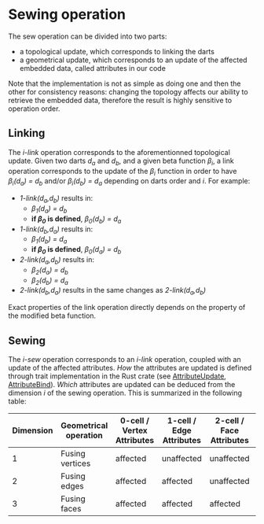 # Sewing operation

The sew operation can be divided into two parts:

- a topological update, which corresponds to linking the darts
- a geometrical update, which corresponds to an update of the affected embedded data, called attributes in our code

Note that the implementation is not as simple as doing one and then the other for consistency reasons: changing the
topology affects our ability to retrieve the embedded data, therefore the result is highly sensitive to operation
order.

## Linking

The *i-link* operation corresponds to the aforementionned topological update. Given two darts *d<sub>a</sub>* and
*d<sub>b</sub>*, and a given beta function *β<sub>i</sub>*, a link operation corresponds to the update of the
*β<sub>i</sub>* function in order to have *β<sub>i</sub>(d<sub>a</sub>) = d<sub>b</sub>* and/or
*β<sub>i</sub>(d<sub>b</sub>) = d<sub>a</sub>* depending on darts order and *i*. For example:

- *1-link(d<sub>a</sub>,d<sub>b</sub>)* results in:
    - *β<sub>1</sub>(d<sub>a</sub>) = d<sub>b</sub>*
    - **if *β<sub>0</sub>* is defined**, *β<sub>0</sub>(d<sub>b</sub>) = d<sub>a</sub>*
- *1-link(d<sub>b</sub>,d<sub>a</sub>)* results in:
    - *β<sub>1</sub>(d<sub>b</sub>) = d<sub>a</sub>*
    - **if *β<sub>0</sub>* is defined**, *β<sub>0</sub>(d<sub>a</sub>) = d<sub>b</sub>*
- *2-link(d<sub>a</sub>,d<sub>b</sub>)* results in:
    - *β<sub>2</sub>(d<sub>a</sub>) = d<sub>b</sub>*
    - *β<sub>2</sub>(d<sub>b</sub>) = d<sub>a</sub>*
- *2-link(d<sub>b</sub>,d<sub>a</sub>)* results in the same changes as *2-link(d<sub>a</sub>,d<sub>b</sub>)*

Exact properties of the link operation directly depends on the property of the modified beta function.

## Sewing

The *i-sew* operation corresponds to an *i-link* operation, coupled with an update of the affected attributes. *How*
the attributes are updated is defined through trait implementation in the Rust crate (see
[AttributeUpdate](../honeycomb_core/trait.AttributeUpdate.html),
[AttributeBind](../honeycomb_core/trait.AttributeBind.html)). *Which* attributes are updated can be deduced from the
dimension *i* of the sewing operation. This is summarized in the following table:

| Dimension | Geometrical operation | 0-cell / Vertex Attributes | 1-cell / Edge Attributes | 2-cell / Face Attributes | 3-cell / Volume Attributes |
|-----------|-----------------------|----------------------------|--------------------------|--------------------------|----------------------------|
| 1         | Fusing vertices       | affected                   | unaffected               | unaffected               | unaffected                 |
| 2         | Fusing edges          | affected                   | affected                 | unaffected               | unaffected                 |
| 3         | Fusing faces          | affected                   | affected                 | affected                 | unaffected                 |

